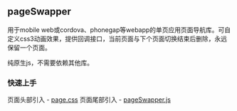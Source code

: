 ## pageSwapper

用于mobile web或cordova、phonegap等webapp的单页应用页面导航库。可自定义css3动画效果，提供回调接口，当前页面与下个页面切换结束后删除，永远保留一个页面。

纯原生js，不需要依赖其他库。

### 快速上手

页面头部引入 - [page.css](https://github.com/dongshaohan/pageSwapper/blob/master/src/page.css)
页面尾部引入 - [pageSwapper.js](https://github.com/dongshaohan/pageSwapper/blob/master/src/pageSwapper.js)
